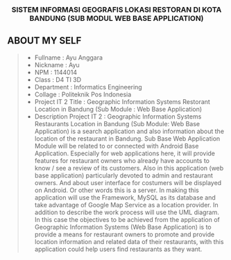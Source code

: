 <h3 align="center">
SISTEM INFORMASI GEOGRAFIS LOKASI RESTORAN DI KOTA BANDUNG (SUB MODUL WEB BASE APPLICATION)
</h3>

ABOUT MY SELF
-------

> - Fullname 				 : Ayu Anggara
> - Nickname 				 : Ayu
> - NPM		 				 : 1144014
> - Class	 				 : D4 TI 3D
> - Department  			 : Informatics Engineering
> - Collage					 : Politeknik Pos Indonesia
> - Project IT 2 Title  	 : Geographic Information Systems Restorant Location in Bandung (Sub Module : Web Base Application)
> - Description Project IT 2 : Geographic Information Systems Restaurants Location in Bandung (Sub Module: Web Base Application) is a search application and also information about the location of the restaurant in Bandung. Sub Base Web Application Module will be related to or connected with Android Base Application.
Especially for web applications here, it will provide features for restaurant owners who already have accounts to know / see a review of its customers. Also in this application (web base application) particularly devoted to admin and restaurant owners. And about user interface for costumers will be displayed on Android. Or other words this is a server.
In making this application will use the Framework, MySQL as its database and take advantage of Google Map Service as a location provider. In addition to describe the work process will use the UML diagram. In this case the objectives to be achieved from the application of Geographic Information Systems (Web Base Application) is to provide a means for restaurant owners to promote and provide location information and related data of their restaurants, with this application could help users find restaurants as they want.